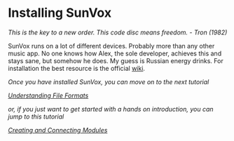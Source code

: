 # Installing SunVox

_This is the key to a new order. This code disc means freedom. - Tron (1982)_

SunVox runs on a lot of different devices. Probably more than any other music app. No one knows how Alex, the sole developer, achieves this and stays sane, but somehow he does. My guess is Russian energy drinks. For installation the best resource is the official [wiki](http://www.warmplace.ru/wiki/doku.php?id=sunvox:manual_en#installing).


_Once you have installed SunVox, you can move on to the next tutorial_

_[Understanding File Formats](../c--Understanding-File-Formats)_

_or, if you just want to get started with a hands on introduction, you can jump to this tutorial_

_[Creating and Connecting Modules](../2--UI-The-Module-Section)_
